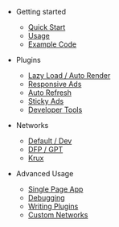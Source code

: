 * Getting started
  * [Quick Start](README.md)
  * [Usage](lifecycle-controls.md)
  * [Example Code](example-code.md)

* Plugins
	* [Lazy Load / Auto Render](lazy-load-plugin.md)
	* [Responsive Ads](responsive-plugin.md)
	* [Auto Refresh](refresh-plugin.md)
	* [Sticky Ads](sticky-plugin.md)
	* [Developer Tools](tools-plugin.md)

* Networks
  * [Default / Dev](default-network.md)
  * [DFP / GPT](dfp-network.md)
  * [Krux](krux-module.md)

* Advanced Usage
  * [Single Page App](spa.md)
  * [Debugging](tools-plugin.md)
  * [Writing Plugins](writing-plugins.md)
  * [Custom Networks](custom-networks.md)

